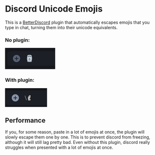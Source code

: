 # Discord Unicode Emojis

This is a [BetterDiscord](https://betterdiscord.app/) plugin that automatically escapes emojis that you type in chat, turning them into their unicode equivalents.

### No plugin:

![Without plugin](/screenshots/normalEmoji.png)

### With plugin:

![With plugin](/screenshots/unicodeEmoji.png)

## Performance

If you, for some reason, paste in a lot of emojis at once, the plugin will slowly escape them one by one. This is to prevent discord from freezing, although it will still lag pretty bad. Even without this plugin, discord really struggles when presented with a lot of emojis at once.